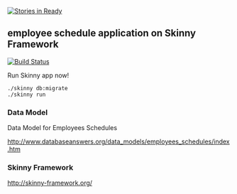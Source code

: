[![Stories in Ready](https://badge.waffle.io/grimrose/skinny-employee-schedule-sample.png?label=ready&title=Ready)](https://waffle.io/grimrose/skinny-employee-schedule-sample)
## employee schedule application on Skinny Framework

[![Build Status](https://travis-ci.org/grimrose/skinny-employee-schedule-sample.svg?branch=master)](https://travis-ci.org/grimrose/skinny-employee-schedule-sample)

Run Skinny app now!

    ./skinny db:migrate
    ./skinny run

### Data Model

Data Model for Employees Schedules

http://www.databaseanswers.org/data_models/employees_schedules/index.htm

### Skinny Framework

http://skinny-framework.org/
